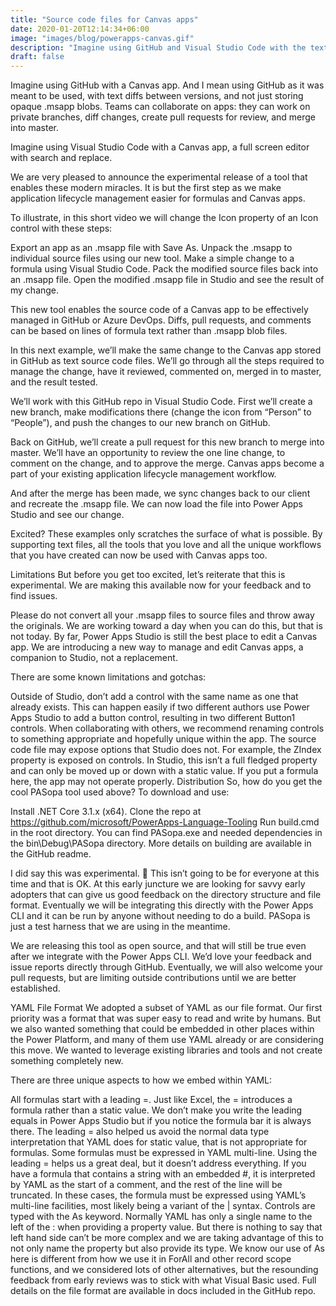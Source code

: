 ```yaml
---
title: "Source code files for Canvas apps"
date: 2020-01-20T12:14:34+06:00
image: "images/blog/powerapps-canvas.gif"
description: "Imagine using GitHub and Visual Studio Code with the text formulas of a Canvas app.  Teams can collaborate on apps: they can work on private branches, diff changes, create pull requests for review, and merge into master. We are very pleased to announce the experimental release of a tool that enables these modern miracles.  It is but the first step as we make application lifecycle management easier for formulas and Canvas apps."
draft: false
---
```


Imagine using GitHub with a Canvas app.  And I mean using GitHub as it was meant to be used, with text diffs between versions, and not just storing opaque .msapp blobs.   Teams can collaborate on apps: they can work on private branches, diff changes, create pull requests for review, and merge into master.

Imagine using Visual Studio Code with a Canvas app, a full screen editor with search and replace.

We are very pleased to announce the experimental release of a tool that enables these modern miracles.  It is but the first step as we make application lifecycle management easier for formulas and Canvas apps.

To illustrate, in this short video we will change the Icon property of an Icon control with these steps:

Export an app as an .msapp file with Save As.
Unpack the .msapp to individual source files using our new tool.
Make a simple change to a formula using Visual Studio Code.
Pack the modified source files back into an .msapp file.
Open the modified .msapp file in Studio and see the result of my change.


This new tool enables the source code of a Canvas app to be effectively managed in GitHub or Azure DevOps.  Diffs, pull requests, and comments can be based on lines of formula text rather than .msapp blob files.

In this next example, we’ll make the same change to the Canvas app stored in GitHub as text source code files.  We’ll go through all the steps required to manage the change, have it reviewed, commented on, merged in to master, and the result tested.



We’ll work with this GitHub repo in Visual Studio Code.  First we’ll create a new branch, make modifications there (change the icon from “Person” to “People”), and push the changes to our new branch on GitHub.



Back on GitHub, we’ll create a pull request for this new branch to merge into master.  We’ll have an opportunity to review the one line change, to comment on the change, and to approve the merge.  Canvas apps become a part of your existing application lifecycle management workflow.



And after the merge has been made, we sync changes back to our client and recreate the .msapp file.  We can now load the file into Power Apps Studio and see our change.



Excited?  These examples only scratches the surface of what is possible.  By supporting text files, all the tools that you love and all the unique workflows that you have created can now be used with Canvas apps too.

Limitations
But before you get too excited, let’s reiterate that this is experimental.  We are making this available now for your feedback and to find issues.

Please do not convert all your .msapp files to source files and throw away the originals.  We are working toward a day when you can do this, but that is not today.   By far, Power Apps Studio is still the best place to edit a Canvas app.  We are introducing a new way to manage and edit Canvas apps, a companion to Studio, not a replacement.

There are some known limitations and gotchas:

Outside of Studio, don’t add a control with the same name as one that already exists.  This can happen easily if two different authors use Power Apps Studio to add a button control, resulting in two different Button1 controls.  When collaborating with others, we recommend renaming controls to something appropriate and hopefully unique within the app.
The source code file may expose options that Studio does not.  For example, the ZIndex property is exposed on controls.  In Studio, this isn’t a full fledged property and can only be moved up or down with a static value.  If you put a formula here, the app may not operate properly.
Distribution
So, how do you get the cool PASopa tool used above?   To download and use:

Install .NET Core 3.1.x (x64).
Clone the repo at https://github.com/microsoft/PowerApps-Language-Tooling
Run build.cmd in the root directory.
You can find PASopa.exe and needed dependencies in the bin\Debug\PASopa directory.
More details on building are available in the GitHub readme.

I did say this was experimental. 🙂 This isn’t going to be for everyone at this time and that is OK.  At this early juncture we are looking for savvy early adopters that can give us good feedback on the directory structure and file format.  Eventually we will be integrating this directly with the Power Apps CLI and it can be run by anyone without needing to do a build.  PASopa is just a test harness that we are using in the meantime.

We are releasing this tool as open source, and that will still be true even after we integrate with the Power Apps CLI.  We’d love your feedback and issue reports directly through GitHub.  Eventually, we will also welcome your pull requests, but are limiting outside contributions until we are better established.

YAML File Format
We adopted a subset of YAML as our file format.  Our first priority was a format that was super easy to read and write by humans.  But we also wanted something that could be embedded in other places within the Power Platform, and many of them use YAML already or are considering this move.   We wanted to leverage existing libraries and tools and not create something completely new.

There are three unique aspects to how we embed within YAML:

All formulas start with a leading =.   Just like Excel, the = introduces a formula rather than a static value.   We don’t make you write the leading equals in Power Apps Studio but if you notice the formula bar it is always there.  The leading = also helped us avoid the normal data type interpretation that YAML does for static value, that is not appropriate for formulas.
Some formulas must be expressed in YAML multi-line.   Using the leading = helps us a great deal, but it doesn’t address everything.  If you have a formula that contains a string with an embedded #, it is interpreted by YAML as the start of a comment, and the rest of the line will be truncated.  In these cases, the formula must be expressed using YAML’s multi-line facilities, most likely being a variant of the | syntax.
Controls are typed with the As keyword.  Normally YAML has only a single name to the left of the : when providing a property value.  But there is nothing to say that left hand side can’t be more complex and we are taking advantage of this to not only name the property but also provide its type.  We know our use of As here is different from how we use it in ForAll and other record scope functions, and we considered lots of other alternatives, but the resounding feedback from early reviews was to stick with what Visual Basic used.
Full details on the file format are available in docs included in the GitHub repo.
